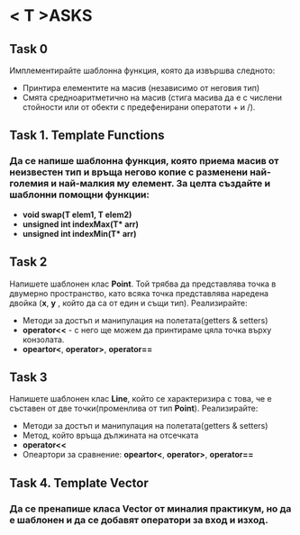 # < T >ASKS

## Task 0
Имплементирайте шаблонна функция, която да извършва следното:
 - Принтира елементите на масив (независимо от неговия тип)
 - Смята средноаритметично на масив (стига масива да е с числени стойности или от обекти с предефенирани оператоти + и /).


## Task 1. Template Functions
### Да се напише шаблонна функция, която приема масив от неизвестен тип и връща негово копие с разменени най-големия и най-малкия му елемент. За целта създайте и шаблонни помощни функции:
- <strong>void swap(T elem1, T elem2)</strong>
- <strong>unsigned int indexMax(T* arr)</strong>
- <strong>unsigned int indexMin(T* arr)</strong>

## Task 2
Напишете шаблонен клас **Point**. Той трябва да представлява точка в двумерно пространство, като всяка точка представлява наредена двойка (**x**, **y** , който да са от един и същи тип). Реализирайте:
- Методи за достъп и манипулация на полетата(getters & setters)
- **operator<<** - с него ще можем да принтираме цяла точка върху конзолата.
- **opeartor<**, **operator>**, **operator==**

## Task 3
Напишете шаблонен клас **Line**, който се характеризира с това, че е съставен от две точки(променлива от тип **Point**). Реализирайте: 
- Методи за достъп и манипулация на полетата(getters & setters)
- Метод, който връща дължината на отсечката 
- **operator<<**
- Опеартори за сравнение: **opeartor<**, **operator>**, **operator==**

## Task 4. Template Vector
### Да се пренапише класа Vector от миналия практикум, но да е шаблонен и да се добавят оператори за вход и изход.
